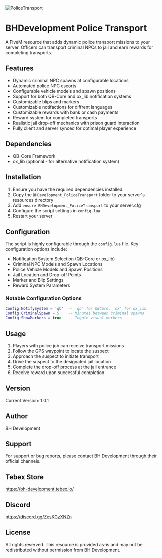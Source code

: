 
![PoliceTransport](https://github.com/user-attachments/assets/c178ba8c-f513-416f-bc46-962cf2282db4)

# BHDevelopment Police Transport

A FiveM resource that adds dynamic police transport missions to your server. Officers can transport criminal NPCs to jail and earn rewards for completing transports.

## Features

- Dynamic criminal NPC spawns at configurable locations
- Automated police NPC escorts
- Configurable vehicle models and spawn positions
- Support for both QB-Core and ox_lib notification systems
- Customizable blips and markers
- Customizable notifactions for diffrent languages
- Customizable rewards with bank or cash payments
- Reward system for completed transports
- Realistic jail drop-off mechanics with prison guard interaction
- Fully client and server synced for optimal player experience

## Dependencies

- QB-Core Framework
- ox_lib (optional - for alternative notification system)

## Installation

1. Ensure you have the required dependencies installed
2. Copy the `BHDevelopment_PoliceTransport` folder to your server's resources directory
3. Add `ensure BHDevelopment_PoliceTransport` to your server.cfg
4. Configure the script settings in `config.lua`
5. Restart your server

## Configuration

The script is highly configurable through the `config.lua` file. Key configuration options include:

- Notification System Selection (QB-Core or ox_lib)
- Criminal NPC Models and Spawn Locations
- Police Vehicle Models and Spawn Positions
- Jail Location and Drop-off Points
- Marker and Blip Settings
- Reward System Parameters

### Notable Configuration Options

```lua
Config.NotifySystem = 'qb'  -- 'qb' for QBCore, 'ox' for ox_lib
Config.CriminalSpawn = 5    -- Minutes between criminal spawns
Config.ShowMarkers = true   -- Toggle visual markers
```

## Usage

1. Players with police job can receive transport missions
2. Follow the GPS waypoint to locate the suspect
3. Approach the suspect to initiate transport
4. Drive the suspect to the designated jail location
5. Complete the drop-off process at the jail entrance
6. Receive reward upon successful completion

## Version

Current Version: 1.0.1

## Author

BH Development

## Support

For support or bug reports, please contact BH Development through their official channels.

## Tebex Store

https://bh-development.tebex.io/

## Discord

https://discord.gg/ZesKGzXNZn

## License

All rights reserved. This resource is provided as-is and may not be redistributed without permission from BH Development.
